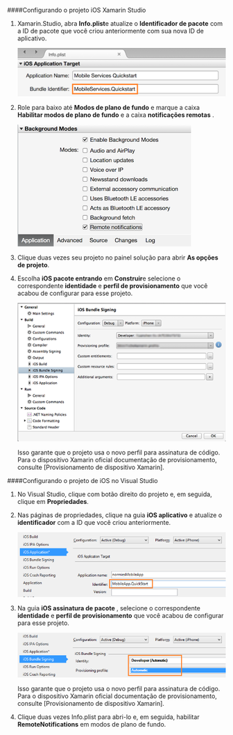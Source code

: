 ####<a name="configuring-the-ios-project-in-xamarin-studio"></a>Configurando o projeto iOS Xamarin Studio

1. Xamarin.Studio, abra **Info.plist**e atualize o **Identificador de pacote** com a ID de pacote que você criou anteriormente com sua nova ID de aplicativo.

    ![](./media/app-service-mobile-xamarin-ios-configure-project/mobile-services-ios-push-21.png)

2. Role para baixo até **Modos de plano de fundo** e marque a caixa **Habilitar modos de plano de fundo** e a caixa **notificações remotas** . 

    ![](./media/app-service-mobile-xamarin-ios-configure-project/mobile-services-ios-push-22.png)

3. Clique duas vezes seu projeto no painel solução para abrir **As opções de projeto**.

4.  Escolha **iOS pacote entrando** em **Construir**e selecione o correspondente **identidade** e **perfil de provisionamento** que você acabou de configurar para esse projeto. 

    ![](./media/app-service-mobile-xamarin-ios-configure-project/mobile-services-ios-push-20.png)

    Isso garante que o projeto usa o novo perfil para assinatura de código. Para o dispositivo Xamarin oficial documentação de provisionamento, consulte [Provisionamento de dispositivo Xamarin].

####<a name="configuring-the-ios-project-in-visual-studio"></a>Configurando o projeto de iOS no Visual Studio

1. No Visual Studio, clique com botão direito do projeto e, em seguida, clique em **Propriedades**.

2. Nas páginas de propriedades, clique na guia **iOS aplicativo** e atualize o **identificador** com a ID que você criou anteriormente.

    ![](./media/app-service-mobile-xamarin-ios-configure-project/mobile-services-ios-push-23.png)

3. Na guia **iOS assinatura de pacote** , selecione o correspondente **identidade** e **perfil de provisionamento** que você acabou de configurar para esse projeto. 

    ![](./media/app-service-mobile-xamarin-ios-configure-project/mobile-services-ios-push-24.png)

    Isso garante que o projeto usa o novo perfil para assinatura de código. Para o dispositivo Xamarin oficial documentação de provisionamento, consulte [Provisionamento de dispositivo Xamarin].

4. Clique duas vezes Info.plist para abri-lo e, em seguida, habilitar **RemoteNotifications** em modos de plano de fundo. 



[Configuração do dispositivo Xamarin]: http://developer.xamarin.com/guides/ios/getting_started/installation/device_provisioning/